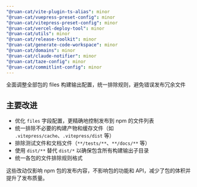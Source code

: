```yaml
---
"@ruan-cat/vite-plugin-ts-alias": minor
"@ruan-cat/vuepress-preset-config": minor
"@ruan-cat/vitepress-preset-config": minor
"@ruan-cat/vercel-deploy-tool": minor
"@ruan-cat/utils": minor
"@ruan-cat/release-toolkit": minor
"@ruan-cat/generate-code-workspace": minor
"@ruan-cat/domains": minor
"@ruan-cat/claude-notifier": minor
"@ruan-cat/taze-config": minor
"@ruan-cat/commitlint-config": minor
---
```


全面调整全部包的 files 构建输出配置，统一排除规则，避免错误发布冗余文件

## 主要改进

- 优化 `files` 字段配置，更精确地控制发布到 npm 的文件列表
- 统一排除不必要的构建产物和缓存文件（如 `.vitepress/cache`、`.vitepress/dist` 等）
- 排除测试文件和文档文件（`**/tests/**`、`**/docs/**` 等）
- 使用 `dist/**` 替代 `dist/*` 以确保包含所有构建输出子目录
- 统一各包的文件排除规则格式

这些改动仅影响 npm 包的发布内容，不影响包的功能和 API，减少了包的体积并提升了发布质量。
